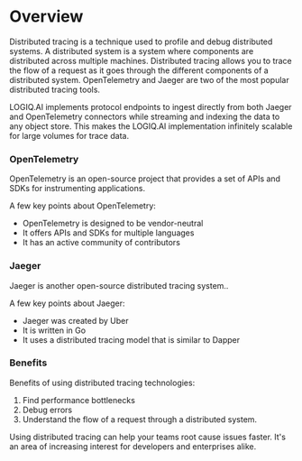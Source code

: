 # Overview

Distributed tracing is a technique used to profile and debug distributed systems. A distributed system is a system where components are distributed across multiple machines. Distributed tracing allows you to trace the flow of a request as it goes through the different components of a distributed system. OpenTelemetry and Jaeger are two of the most popular distributed tracing tools.

LOGIQ.AI implements protocol endpoints to ingest directly from both Jaeger and OpenTelemetry connectors while streaming and indexing the data to any object store. This makes the LOGIQ.AI implementation infinitely scalable for large volumes for trace data.

### OpenTelemetry

OpenTelemetry is an open-source project that provides a set of APIs and SDKs for instrumenting applications.

A few key points about OpenTelemetry:

* OpenTelemetry is designed to be vendor-neutral
* It offers APIs and SDKs for multiple languages
* It has an active community of contributors

### Jaeger

Jaeger is another open-source distributed tracing system..

A few key points about Jaeger:

* Jaeger was created by Uber
* It is written in Go
* It uses a distributed tracing model that is similar to Dapper

### Benefits

Benefits of using distributed tracing technologies:

1. Find performance bottlenecks
2. Debug errors
3. Understand the flow of a request through a distributed system.

Using distributed tracing can help your teams root cause issues faster. It's an area of increasing interest for developers and enterprises alike.
